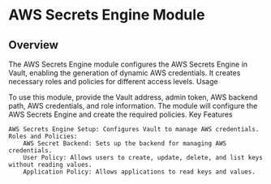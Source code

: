 # AWS Secrets Engine Module
## Overview

The AWS Secrets Engine module configures the AWS Secrets Engine in Vault, enabling the generation of dynamic AWS credentials. It creates necessary roles and policies for different access levels.
Usage

To use this module, provide the Vault address, admin token, AWS backend path, AWS credentials, and role information. The module will configure the AWS Secrets Engine and create the required policies.
Key Features

    AWS Secrets Engine Setup: Configures Vault to manage AWS credentials.
    Roles and Policies:
        AWS Secret Backend: Sets up the backend for managing AWS credentials.
        User Policy: Allows users to create, update, delete, and list keys without reading values.
        Application Policy: Allows applications to read keys and values.
